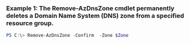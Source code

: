 ### Example 1: The Remove-AzDnsZone cmdlet permanently deletes a Domain Name System (DNS) zone from a specified resource group.
```powershell
PS C:\> Remove-AzDnsZone -Confirm  -Zone $Zone
```

